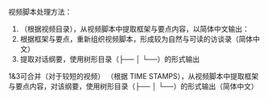 视频脚本处理方法：

1. （根据视频目录），从视频脚本中提取框架与要点内容，以简体中文输出：
2. 根据框架与要点，重新组织视频脚本，形成较为自然与可读的访谈录（简体中文）
3. 提取对话纲要，使用树形目录（├── │ └──）的形式输出

1&3可合并（对于较短的视频）
（根据 TIME STAMPS），从视频脚本中提取框架与要点内容，对该纲要，使用树形目录（├── │ └──）的形式输出（简体中文）